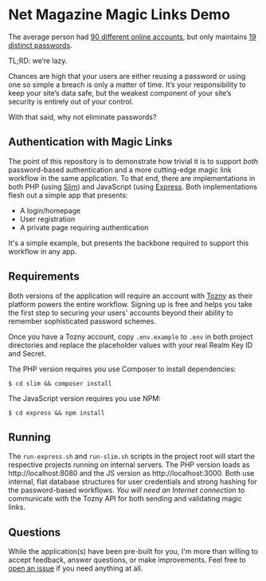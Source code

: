 Net Magazine Magic Links Demo
=============================

The average person had [90 different online accounts](https://blog.dashlane.com/infographic-online-overload-its-worse-than-you-thought/), but only maintains [19 distinct passwords]( https://nakedsecurity.sophos.com/2014/10/17/average-person-has-19-passwords-but-1-in-3-dont-make-them-strong-enough/).

TL;RD: we’re lazy.

Chances are high that your users are either reusing a password or using one so simple a breach is only a matter of time. It’s your responsibility to keep your site’s data safe, but the weakest component of your site’s security is entirely out of your control.

With that said, why not eliminate passwords?

Authentication with Magic Links
-------------------------------

The point of this repository is to demonstrate how trivial it is to support _both_ password-based authentication and a more cutting-edge magic link workflow in the same application. To that end, there are implementations in both PHP (using [Slim](http://www.slimframework.com/)) and JavaScript (using [Express](http://expressjs.com/). Both implementations flesh out a simple app that presents:

- A login/homepage
- User registration
- A private page requiring authentication

It's a simple example, but presents the backbone required to support this workflow in any app.

Requirements
------------

Both versions of the application will require an account with [Tozny](https://tozny.com) as their platform powers the entire workflow. Signing up is free and helps you take the first step to securing your users' accounts beyond their ability to remember sophisticated password schemes.

Once you have a Tozny account, copy `.env.example` to `.env` in both project directories and replace the placeholder values with your real Realm Key ID and Secret.

The PHP version requires you use Composer to install dependencies:

```
$ cd slim && composer install
```

The JavaScript version requires you use NPM:

```
$ cd express && npm install
```

Running
-------

The `run-express.sh` and `run-slim.sh` scripts in the project root will start the respective projects running on internal servers. The PHP version loads as http://localhost:8080 and the JS version as http://localhost:3000. Both use internal, flat database structures for user credentials and strong hashing for the password-based workflows. _You will need an Internet connection_ to communicate with the Tozny API for both sending and validating magic links.

Questions
---------

While the application(s) have been pre-built for you, I'm more than willing to accept feedback, answer questions, or make improvements. Feel free to [open an issue](https://github.com/ericmann/netmag-magiclinks/issues) if you need anything at all.